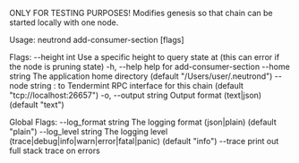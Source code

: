 ONLY FOR TESTING PURPOSES! Modifies genesis so that chain can be started locally with one node.

Usage:
  neutrond add-consumer-section [flags]

Flags:
      --height int      Use a specific height to query state at (this can error if the node is pruning state)
  -h, --help            help for add-consumer-section
      --home string     The application home directory (default "/Users/user/.neutrond")
      --node string     <host>:<port> to Tendermint RPC interface for this chain (default "tcp://localhost:26657")
  -o, --output string   Output format (text|json) (default "text")

Global Flags:
      --log_format string   The logging format (json|plain) (default "plain")
      --log_level string    The logging level (trace|debug|info|warn|error|fatal|panic) (default "info")
      --trace               print out full stack trace on errors
